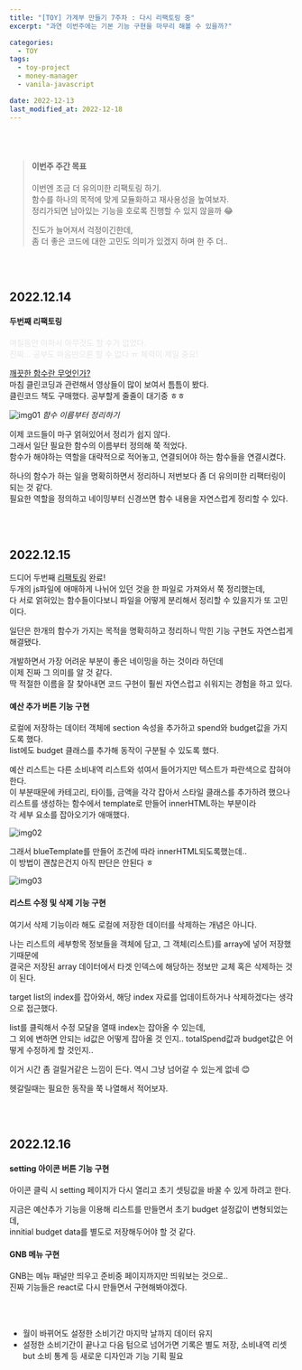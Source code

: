 ```yaml
---
title: "[TOY] 가계부 만들기 7주차 : 다시 리팩토링 중"
excerpt: "과연 이번주에는 기본 기능 구현을 마무리 해볼 수 있을까?"

categories:
  - TOY
tags:
  - toy-project
  - money-manager
  - vanila-javascript

date: 2022-12-13
last_modified_at: 2022-12-18
---
```


<br><br>

> #### 이번주 주간 목표
>
> 이번엔 조금 더 유의미한 리팩토링 하기.<br>
> 함수를 하나의 목적에 맞게 모듈화하고 재사용성을 높여보자.<br>
> 정리가되면 남아있는 기능을 호로록 진행할 수 있지 않을까 😂
>
> 진도가 늘어져서 걱정이긴한데,<br>
> 좀 더 좋은 코드에 대한 고민도 의미가 있겠지 하며 한 주 더..

<br><br>

## 2022.12.14

#### 두번째 리팩토링

<span style="color: #e6e6e6">며칠동안 아파서 아무것도 할 수가 없었다.<br>
진짜... 공부도 마음만으론 할 수 없다 ㅠ 체력이 제일 중요!</span>

[깨끗한 함수란 무엇인가?]<br>
마침 클린코딩과 관련해서 영상들이 많이 보여서 틈틈이 봤다.<br>
클린코드 책도 구매했다. 공부할게 줄줄이 대기중 ㅎㅎ

![img01](https://user-images.githubusercontent.com/81657811/207490145-f38aafda-3c23-41bb-846b-628513cdbdd1.png)
_함수 이름부터 정리하기_

이제 코드들이 마구 얽혀있어서 정리가 쉽지 않다.<br>
그래서 일단 필요한 함수의 이름부터 정의해 쭉 적었다.<br>
함수가 해야하는 역할을 대략적으로 적어놓고, 연결되어야 하는 함수들을 연결시켰다.

하나의 함수가 하는 일을 명확히하면서 정리하니 저번보다 좀 더 유의미한 리팩터링이 되는 것 같다.<br>
필요한 역할을 정의하고 네이밍부터 신경쓰면 함수 내용을 자연스럽게 정리할 수 있다.

<br><br>

## 2022.12.15

드디어 두번째 [리팩토링] 완료!<br>
두개의 js파일에 애매하게 나뉘어 있던 것을 한 파일로 가져와서 쭉 정리했는데,<br>
다 서로 얽혀있는 함수들이다보니 파일을 어떻게 분리해서 정리할 수 있을지가 또 고민이다.

일단은 한개의 함수가 가지는 목적을 명확히하고 정리하니 막힌 기능 구현도 자연스럽게 해결됐다.

개발하면서 가장 어려운 부분이 좋은 네이밍을 하는 것이라 하던데<br>
이제 진짜 그 의미를 알 것 같다.<br>
딱 적절한 이름을 잘 찾아내면 코드 구현이 훨씬 자연스럽고 쉬워지는 경험을 하고 있다.

#### 예산 추가 버튼 기능 구현

로컬에 저장하는 데이터 객체에 section 속성을 추가하고 spend와 budget값을 가지도록 했다.<br>
list에도 budget 클래스를 추가해 동작이 구분될 수 있도록 했다.

예산 리스트는 다른 소비내역 리스트와 섞여서 들어가지만 텍스트가 파란색으로 잡혀야한다.<br>
이 부분때문에 카테고리, 타이틀, 금액을 각각 잡아서 스타일 클래스를 추가하려 했으나<br>
리스트를 생성하는 함수에서 template로 만들어 innerHTML하는 부분이라<br>
각 세부 요소를 잡아오기가 애매했다.

![img02](https://user-images.githubusercontent.com/81657811/207796898-e7619417-deaf-45b7-88ee-a6a5c65f11fb.png)

그래서 blueTemplate를 만들어 조건에 따라 innerHTML되도록했는데..<br>
이 방법이 괜찮은건지 아직 판단은 안된다 ㅎ

![img03](https://user-images.githubusercontent.com/81657811/207846851-40be56d8-6b0f-4908-824d-634b9fabb6df.gif)

#### 리스트 수정 및 삭제 기능 구현

여기서 삭제 기능이라 해도 로컬에 저장한 데이터를 삭제하는 개념은 아니다.

나는 리스트의 세부항목 정보들을 객체에 담고, 그 객체(리스트)를 array에 넣어 저장했기때문에<br>
결국은 저장된 array 데이터에서 타겟 인덱스에 해당하는 정보만 교체 혹은 삭제하는 것이 된다.

target list의 index를 잡아와서, 해당 index 자료를 업데이트하거나 삭제하겠다는 생각으로 접근했다.

list를 클릭해서 수정 모달을 열때 index는 잡아올 수 있는데,<br>
그 외에 변하면 안되는 id값은 어떻게 잡아올 것 인지.. totalSpend값과 budget값은 어떻게 수정하게 할 것인지..

이거 시간 좀 걸릴거같은 느낌이 든다. 역시 그냥 넘어갈 수 있는게 없네 😊

헷갈릴때는 필요한 동작을 쭉 나열해서 적어보자.

<br><br>

## 2022.12.16

#### setting 아이콘 버튼 기능 구현

아이콘 클릭 시 setting 페이지가 다시 열리고 초기 셋팅값을 바꿀 수 있게 하려고 한다.

지금은 예산추가 기능을 이용해 리스트를 만들면서 초기 budget 설정값이 변형되었는데,<br>
innitial budget data를 별도로 저장해두어야 할 것 같다.

#### GNB 메뉴 구현

GNB는 메뉴 패널만 띄우고 준비중 페이지까지만 띄워보는 것으로..<br>
진짜 기능들은 react로 다시 만들면서 구현해봐야겠다.

<br><br>

- 월이 바뀌어도 설정한 소비기간 마지막 날까지 데이터 유지
- 설정한 소비기간이 끝나고 다음 텀으로 넘어가면 기록은 별도 저장, 소비내역 리셋<br>
  but 소비 통계 등 새로운 디자인과 기능 기획 필요

[깨끗한 함수란 무엇인가?]: https://youtu.be/D2PGGUy91jk
[리팩토링]: https://github.com/yojessie/momey-manager/blob/main/js/spend.js
